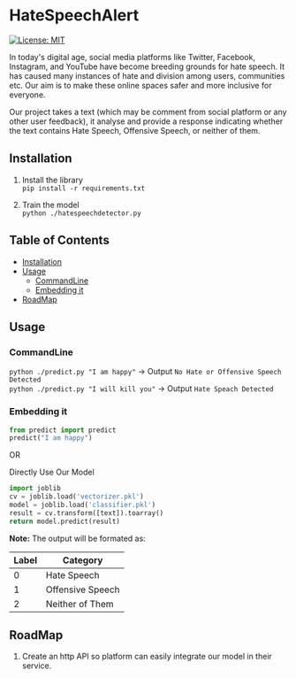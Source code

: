 # HateSpeechAlert

[![License: MIT](https://img.shields.io/badge/License-MIT-yellow.svg)](https://opensource.org/licenses/MIT)  

In today's digital age, social media platforms like Twitter, Facebook, Instagram, and YouTube have become breeding grounds for hate speech. It has caused many instances of hate and division among users, communities etc. Our aim is to make these online spaces safer and more inclusive for everyone.  

Our project takes a text (which may be comment from social platform or any other user feedback), it analyse and  provide a response indicating whether the text contains Hate Speech, Offensive Speech, or neither of them.

## Installation

1. Install the library   
   `pip install -r requirements.txt`

2. Train the model  
   `python ./hatespeechdetector.py`

## Table of Contents
- [Installation](#installation)
- [Usage](#usage)
  - [CommandLine](#commandline)
  - [Embedding it](#embedding-it)
- [RoadMap](#roadmap)

## Usage

### CommandLine

`python ./predict.py "I am happy"`  -> Output `No Hate or Offensive Speech Detected`  
`python ./predict.py "I will kill you"`  -> Output `Hate Speach Detected`  

### Embedding it 

```python
from predict import predict
predict("I am happy")
```

OR

Directly Use Our Model
```python
import joblib
cv = joblib.load('vectorizer.pkl')
model = joblib.load('classifier.pkl')
result = cv.transform([text]).toarray()
return model.predict(result)
```

**Note:** The output will be formated as:

| Label | Category           |
|-------|--------------------|
| 0     | Hate Speech        |
| 1     | Offensive Speech   |
| 2     | Neither of Them    |

## RoadMap

1. Create an http API so platform can easily integrate our model in their service.

